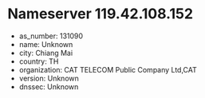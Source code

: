 # Nameserver 119.42.108.152

* as_number: 131090
* name: Unknown
* city: Chiang Mai
* country: TH
* organization: CAT TELECOM Public Company Ltd,CAT
* version: Unknown
* dnssec: Unknown
